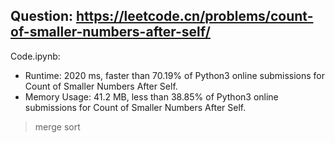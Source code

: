 ## Question: https://leetcode.cn/problems/count-of-smaller-numbers-after-self/

Code.ipynb:
* Runtime: 2020 ms, faster than 70.19% of Python3 online submissions for Count of Smaller Numbers After Self.
* Memory Usage: 41.2 MB, less than 38.85% of Python3 online submissions for Count of Smaller Numbers After Self.
> merge sort
